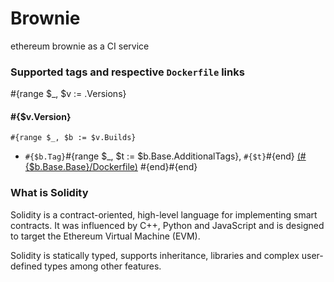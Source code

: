 # Brownie 

ethereum brownie as a CI service

### Supported tags and respective `Dockerfile` links

#{range $_, $v := .Versions}

#### #{$v.Version}

`#{range $_, $b := $v.Builds}`

 * `#{$b.Tag}`#{range $_, $t := $b.Base.AdditionalTags}, `#{$t}`#{end} [(#{$b.Base.Base}/Dockerfile)](https://github.com/solidity-ci/docker-kotlin/blob/master/#{$b.Base.Base}/Dockerfile)
#{end}#{end}

### What is Solidity

Solidity is a contract-oriented, high-level language for implementing smart contracts. It was influenced by C++, Python and JavaScript and is designed to target the Ethereum Virtual Machine (EVM).

Solidity is statically typed, supports inheritance, libraries and complex user-defined types among other features.


